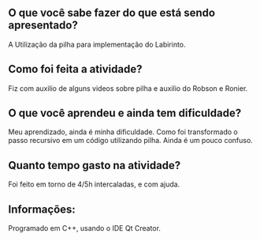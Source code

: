 ## O que você sabe fazer do que está sendo apresentado?
A Utilização da pilha para implementação do Labirinto.

## Como foi feita a atividade?
Fiz com auxilio de alguns videos sobre pilha e auxilio do Robson e Ronier.

## O que você aprendeu e ainda tem dificuldade?
Meu aprendizado, ainda é minha dificuldade. Como foi transformado o passo recursivo em um código utilizando pilha. Ainda é um pouco confuso.

## Quanto tempo gasto na atividade?
Foi feito em torno de 4/5h intercaladas, e com ajuda.

## Informações:
Programado em C++, usando o IDE Qt Creator.

